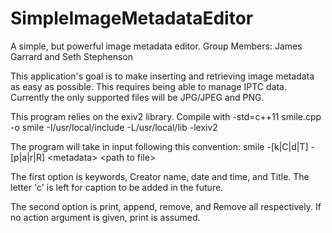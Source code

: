 # SimpleImageMetadataEditor
A simple, but powerful image metadata editor.
Group Members: James Garrard and Seth Stephenson

  This application's goal is to make inserting and retrieving image metadata as easy as possible. This requires being able to manage IPTC data. Currently the only supported files will be JPG/JPEG and PNG.

This program relies on the exiv2 library.
Compile with -std=c++11 smile.cpp -o smile -I/usr/local/include -L/usr/local/lib -lexiv2

The program will take in input following this convention: 
smile -[k|C|d|T] -[p|a|r|R] \<metadata\> \<path to file\>
  
The first option is keywords, Creator name, date and time, and Title. The letter 'c' is left for caption to be added in the future. 

The second option is print, append, remove, and Remove all respectively. If no action argument is given, print is assumed.
